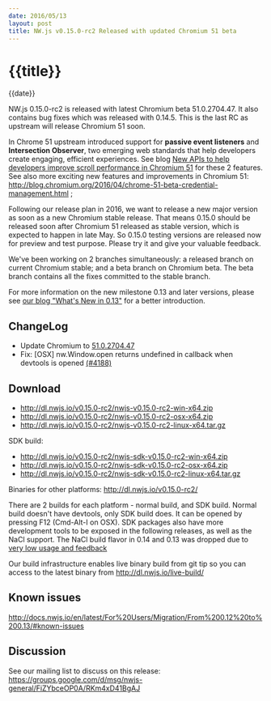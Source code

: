 ```yaml
---
date: 2016/05/13
layout: post
title: NW.js v0.15.0-rc2 Released with updated Chromium 51 beta
---
```


# {{title}}
{{date}}

NW.js 0.15.0-rc2 is released with latest Chromium beta 51.0.2704.47. It also contains bug fixes which was released with 0.14.5. This is the last RC as upstream will release Chromium 51 soon.

In Chrome 51 upstream introduced support for **passive event listeners** and **Intersection Observer**, two emerging web standards that help developers create engaging, efficient experiences. See blog [New APIs to help developers improve scroll performance in Chromium 51](http://blog.chromium.org/2016/05/new-apis-to-help-developers-improve.html) for these 2 features. See also more exciting new features and improvements in Chromium 51: http://blog.chromium.org/2016/04/chrome-51-beta-credential-management.html ;

Following our release plan in 2016, we want to release a new major version as soon as a new Chromium stable release. That means 0.15.0 should be released soon after Chromium 51 released as stable version, which is expected to happen in late May. So 0.15.0 testing versions are released now for preview and test purpose. Please try it and give your valuable feedback.

We've been working on 2 branches simultaneously: a released branch on current Chromium stable; and a beta branch on Chromium beta. The beta branch contains all the fixes committed to the stable branch.

For more information on the new milestone 0.13 and later versions, please see [our blog "What's New in 0.13"](/blog/whats-new-in-0.13) for a better introduction.

## ChangeLog

- Update Chromium to [51.0.2704.47](http://googlechromereleases.blogspot.com/2016/05/beta-channel-update_12.html)
- Fix: [OSX] nw.Window.open returns undefined in callback when devtools is opened [(#4188)](https://github.com/nwjs/nw.js/issues/4188)

## Download 

* http://dl.nwjs.io/v0.15.0-rc2/nwjs-v0.15.0-rc2-win-x64.zip 
* http://dl.nwjs.io/v0.15.0-rc2/nwjs-v0.15.0-rc2-osx-x64.zip 
* http://dl.nwjs.io/v0.15.0-rc2/nwjs-v0.15.0-rc2-linux-x64.tar.gz 

SDK build: 
* http://dl.nwjs.io/v0.15.0-rc2/nwjs-sdk-v0.15.0-rc2-win-x64.zip 
* http://dl.nwjs.io/v0.15.0-rc2/nwjs-sdk-v0.15.0-rc2-osx-x64.zip 
* http://dl.nwjs.io/v0.15.0-rc2/nwjs-sdk-v0.15.0-rc2-linux-x64.tar.gz 

Binaries for other platforms: http://dl.nwjs.io/v0.15.0-rc2/ 

There are 2 builds for each platform - normal build, and SDK build. Normal build doesn't have devtools, only SDK build does. lt can be opened by pressing F12 (Cmd-Alt-I on OSX). SDK packages also have more development tools to be exposed in the following releases, as well as the NaCl support. The NaCl build flavor in 0.14 and 0.13 was dropped due to [very low usage and feedback](https://groups.google.com/d/msg/nwjs-general/uyNwqEPowd0/RfIDu1EIBQAJ)

Our build infrastructure enables live binary build from git tip so you can access to the latest binary from http://dl.nwjs.io/live-build/ 

## Known issues 
 
http://docs.nwjs.io/en/latest/For%20Users/Migration/From%200.12%20to%200.13/#known-issues

## Discussion

See our mailing list to discuss on this release: https://groups.google.com/d/msg/nwjs-general/FiZYbceOP0A/RKm4xD41BgAJ